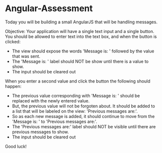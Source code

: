 # Angular-Assessment

Today you will be building a small AngularJS that will be handling messages.

Objective: Your application will have a single text input and a single button. You should be allowed to enter text into the text box, and when the button is clicked:
* The view should expose the words 'Message is: ' followed by the value that was sent. 
* The 'Message is: ' label should NOT be show until there is a value to show. 
* The input should be cleared out

When you enter a second value and click the button the following should happen:
* The previous value corresponding with 'Message is: ' should be replaced with the newly entered value. 
* But, the previous value will not be forgoten about. It should be added to a list that will be labeled on the view: 'Previous messages are:'. 
* So as each new message is added, it should continue to move from the 'Message is: ' to 'Previous messages are:'. 
* The 'Previous messages are:' label should NOT be visible until there are previous messages to show.
* The input should be cleared out

Good luck!
